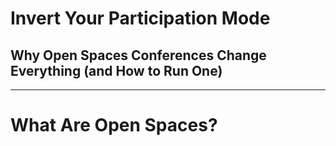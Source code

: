 # Invert Your Participation Mode
## Why Open Spaces Conferences Change Everything (and How to Run One)

---

# What Are Open Spaces?
